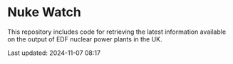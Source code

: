 # Nuke Watch

This repository includes code for retrieving the latest information available on the output of EDF nuclear power plants in the UK.

Last updated: 2024-11-07 08:17